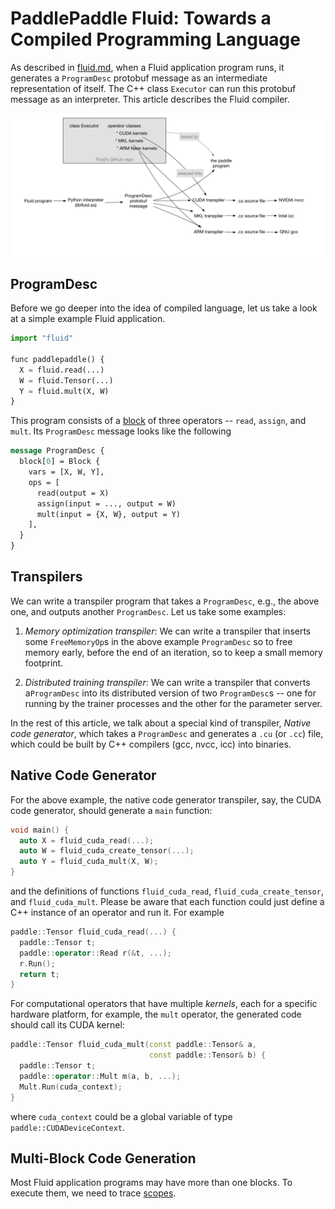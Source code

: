 # PaddlePaddle Fluid: Towards a Compiled Programming Language

As described in [fluid.md](fluid.md), when a Fluid application program runs, it generates a `ProgramDesc` protobuf message as an intermediate representation of itself.  The C++ class `Executor` can run this protobuf message as an interpreter.  This article describes the Fluid compiler.

![](fluid-compiler.png)

## ProgramDesc

Before we go deeper into the idea of compiled language, let us take a look at a simple example Fluid application.

```python
import "fluid"

func paddlepaddle() {
  X = fluid.read(...)
  W = fluid.Tensor(...)
  Y = fluid.mult(X, W)
}
```

This program consists of a [block](block.md) of three operators -- `read`, `assign`, and `mult`.  Its `ProgramDesc` message looks like the following

```protobuf
message ProgramDesc {
  block[0] = Block {
    vars = [X, W, Y],
    ops = [
      read(output = X)
      assign(input = ..., output = W)
      mult(input = {X, W}, output = Y)
    ],
  }
}
```
 
## Transpilers

We can write a transpiler program that takes a `ProgramDesc`, e.g.,  the above one, and outputs another `ProgramDesc`.  Let us take some examples:

1. *Memory optimization transpiler*: We can write a transpiler that inserts some `FreeMemoryOp`s in the above example `ProgramDesc` so to free memory early, before the end of an iteration, so to keep a small memory footprint.

1. *Distributed training transpiler*: We can write a transpiler that converts a`ProgramDesc` into its distributed version of two `ProgramDesc`s -- one for running by the trainer processes and the other for the parameter server.

In the rest of this article, we talk about a special kind of transpiler, *Native code generator*, which takes a `ProgramDesc` and generates a `.cu` (or `.cc`) file, which could be built by C++ compilers (gcc, nvcc, icc) into binaries.

## Native Code Generator

For the above example, the native code generator transpiler, say, the CUDA code generator, should generate a `main` function:

```c++
void main() {
  auto X = fluid_cuda_read(...);
  auto W = fluid_cuda_create_tensor(...);
  auto Y = fluid_cuda_mult(X, W);
}
```

and the definitions of functions `fluid_cuda_read`, `fluid_cuda_create_tensor`, and `fluid_cuda_mult`.  Please be aware that each function could just define a C++ instance of an operator and run it.  For example

```c++
paddle::Tensor fluid_cuda_read(...) {
  paddle::Tensor t;
  paddle::operator::Read r(&t, ...);
  r.Run();
  return t;
}
```

For computational operators that have multiple *kernels*, each for a specific hardware platform, for example, the `mult` operator, the generated code should call its CUDA kernel:

```c++
paddle::Tensor fluid_cuda_mult(const paddle::Tensor& a, 
                               const paddle::Tensor& b) {
  paddle::Tensor t;
  paddle::operator::Mult m(a, b, ...);
  Mult.Run(cuda_context);
}
```

where `cuda_context` could be a global variable of type `paddle::CUDADeviceContext`.

## Multi-Block Code Generation

Most Fluid application programs may have more than one blocks.  To execute them, we need to trace [scopes](scope.md).
